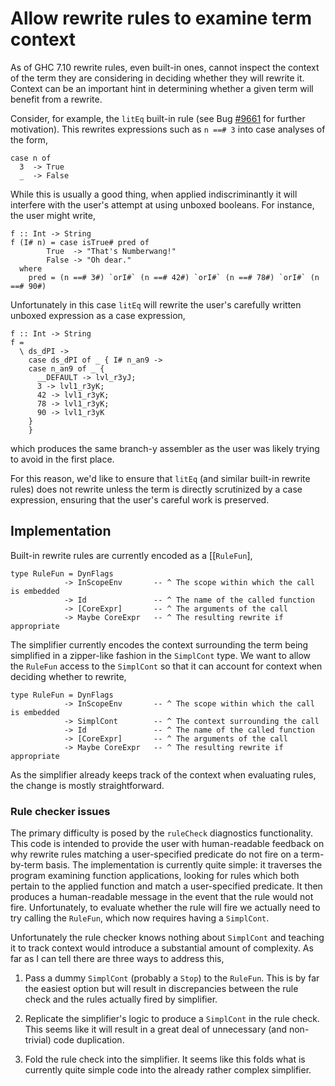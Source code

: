 # Allow rewrite rules to examine term context



As of GHC 7.10 rewrite rules, even built-in ones, cannot inspect the context of the term they are considering in deciding whether they will rewrite it. Context can be an important hint in determining whether a given term will benefit from a rewrite.



Consider, for example, the `litEq` built-in rule (see Bug [\#9661](https://gitlab.staging.haskell.org/ghc/ghc/issues/9661) for further motivation). This rewrites expressions such as `n ==# 3` into case analyses of the form,


```
case n of
  3  -> True
  _  -> False
```


While this is usually a good thing, when applied indiscriminantly it will interfere with the user's attempt at using unboxed booleans. For instance,
the user might write,


```
f :: Int -> String
f (I# n) = case isTrue# pred of
        True  -> "That's Numberwang!"
        False -> "Oh dear." 
  where
    pred = (n ==# 3#) `orI#` (n ==# 42#) `orI#` (n ==# 78#) `orI#` (n ==# 90#)
```


Unfortunately in this case `litEq` will rewrite the user's carefully written unboxed expression as a case expression,


```
f :: Int -> String
f =
  \ ds_dPI ->
    case ds_dPI of _ { I# n_an9 ->
    case n_an9 of _ {
      __DEFAULT -> lvl_r3yJ;
      3 -> lvl1_r3yK;
      42 -> lvl1_r3yK;
      78 -> lvl1_r3yK;
      90 -> lvl1_r3yK
    }
    }
```


which produces the same branch-y assembler as the user was likely trying to avoid in the first place.



For this reason, we'd like to ensure that `litEq` (and similar built-in rewrite rules) does not rewrite unless the term is directly scrutinized by a case expression, ensuring that the user's careful work is preserved.


## Implementation



Built-in rewrite rules are currently encoded as a \[\[`RuleFun`\],


```
type RuleFun = DynFlags
            -> InScopeEnv       -- ^ The scope within which the call is embedded
            -> Id               -- ^ The name of the called function
            -> [CoreExpr]       -- ^ The arguments of the call
            -> Maybe CoreExpr   -- ^ The resulting rewrite if appropriate
```


The simplifier currently encodes the context surrounding the term being simplified in a zipper-like fashion in the `SimplCont` type. We want to allow the `RuleFun` access to the `SimplCont` so that it can account for context when deciding whether to rewrite,


```
type RuleFun = DynFlags
            -> InScopeEnv       -- ^ The scope within which the call is embedded
            -> SimplCont        -- ^ The context surrounding the call
            -> Id               -- ^ The name of the called function
            -> [CoreExpr]       -- ^ The arguments of the call
            -> Maybe CoreExpr   -- ^ The resulting rewrite if appropriate
```


As the simplifier already keeps track of the context when evaluating rules, the change is mostly straightforward.


### Rule checker issues



The primary difficulty is posed by the `ruleCheck` diagnostics functionality. This code is intended to provide the user with human-readable feedback on why rewrite rules matching a user-specified predicate do not fire on a term-by-term basis. The implementation is currently quite simple: it traverses the program examining function applications, looking for rules which both pertain to the applied function and match a user-specified predicate. It then produces a human-readable message in the event that the rule would not fire. Unfortunately, to evaluate whether the rule will fire we actually need to try calling the `RuleFun`, which now requires having a `SimplCont`.



Unfortunately the rule checker knows nothing about `SimplCont` and teaching it to track context would introduce a substantial amount of complexity. As far as I can tell there are three ways to address this,


1. Pass a dummy `SimplCont` (probably a `Stop`) to the `RuleFun`. This
  is by far the easiest option but will result in discrepancies
  between the rule check and the rules actually fired by simplifier.

1. Replicate the simplifier's logic to produce a `SimplCont` in the
  rule check. This seems like it will result in a great deal of
  unnecessary (and non-trivial) code duplication.

1. Fold the rule check into the simplifier. It seems like this folds
  what is currently quite simple code into the already rather complex
  simplifier.
